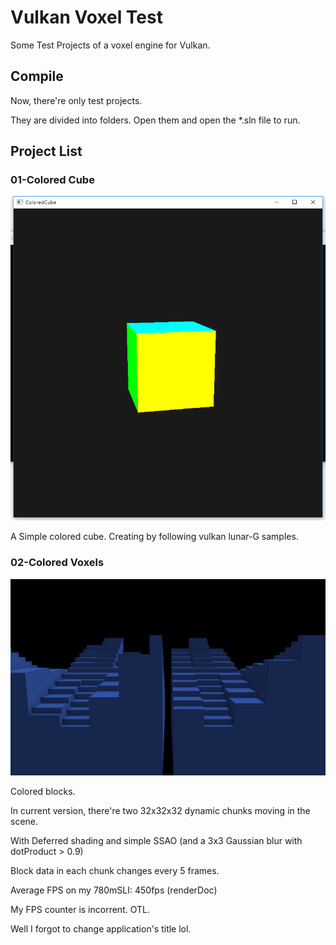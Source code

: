 # Vulkan Voxel Test
Some Test Projects of a voxel engine for Vulkan.

## Compile
Now, there're only test projects.

They are divided into folders. Open them and open the *.sln file to run.

## Project List
### 01-Colored Cube
![Colored Cube](projImg/01.png)

A Simple colored cube. Creating by following vulkan lunar-G samples.


### 02-Colored Voxels
![Colored Voxel](projImg/02.png)

Colored blocks.

In current version, there're two 32x32x32 dynamic chunks moving in the scene.

With Deferred shading and simple SSAO (and a 3x3 Gaussian blur with dotProduct > 0.9)

Block data in each chunk changes every 5 frames.

Average FPS on my 780mSLI: 450fps (renderDoc)

My FPS counter is incorrent. OTL.


  
Well I forgot to change application's title lol.
